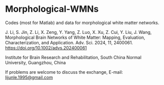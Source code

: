 # Morphological-WMNs

Codes (most for Matlab) and data for morphological white matter networks.

J. Li, S. Jin, Z. Li, X. Zeng, Y. Yang, Z. Luo, X. Xu, Z. Cui, Y. Liu, J. Wang, Morphological Brain Networks of White Matter: Mapping, Evaluation, Characterization, and Application. Adv. Sci. 2024, 11, 2400061. https://doi.org/10.1002/advs.202400061

Institute for Brain Research and Rehabilitation, South China Normal University, Guangzhou, China

If problems are welcome to discuss the exchange, E-mail: lijunle.1995@gmail.com
